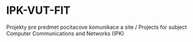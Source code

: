 # IPK-VUT-FIT
Projekty pre predmet pocitacove komunikace a site / Projects for subject Computer Communications and Networks (IPK)
